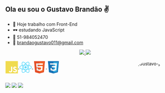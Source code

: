 ## Ola eu sou o Gustavo Brandão ✌

- 👾 Hoje trabalho com Front-End
- 🕶 estudando JavaScript
- 📲 51-984052470
- 📩 brandaogustavo011@gmail.com

<div align="center">
  <a href="https://github.com/Gustavo1x">
  <img height="170em" src="https://github-readme-stats.vercel.app/api?username=Gustavo1x&show_icons=true&theme=dark&include_all_commits=true&count_private=true"/>
  <img height="170em" src="https://github-readme-stats.vercel.app/api/top-langs/?username=Gustavo1x&layout=compact&langs_count=7&theme=dark"/>
</div>
  <div style="display: inline_block"><br>
  <img align="center" alt="Gustavo-Js" height="40" width="40" src="https://raw.githubusercontent.com/devicons/devicon/master/icons/javascript/javascript-plain.svg">
  <img align="center" alt="Gustavo-React" height="40" width="40" src="https://raw.githubusercontent.com/devicons/devicon/master/icons/react/react-original.svg">
  <img align="center" alt="Gustavo-HTML" height="40" width="40" src="https://raw.githubusercontent.com/devicons/devicon/master/icons/html5/html5-original.svg">
  <img align="center" alt="Gustavo-CSS" height="40" width="40" src="https://raw.githubusercontent.com/devicons/devicon/master/icons/css3/css3-original.svg">
  <img align="right" alt="Gustavo-pic" height="150" style="border-radius:50px;" src="https://c.tenor.com/-SIywyATmagAAAAC/naruto-thumbsup.gif">
</div>
  
  ##
  
  <div>
     <a href="https://instagram.com/gu_brandao3/" target="_blank"><img src="https://img.shields.io/badge/-Instagram-%23E4405F?style=for-the-badge&logo=instagram&logoColor=white"    target="_blank"></a>
     <a href="https://www.linkedin.com/in/gustavo-brand%C3%A3o-071b34201/" target="_blank"><img src="https://img.shields.io/badge/LinkedIn-0077B5?style=for-the-badge&logo=linkedin&logoColor=white" target="_blank"></a> 
    </a> 
     <a href = "mailto:brandaogustavo011@gmail.com"><img src="https://img.shields.io/badge/-Gmail-%23333?style=for-the-badge&logo=gmail&logoColor=white" target="_blank"></a>
  
  </div>
